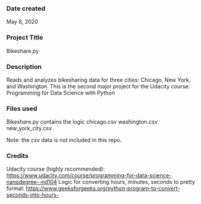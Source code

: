 ### Date created
May 8, 2020

### Project Title
Bikeshare.py

### Description
Reads and analyzes bikesharing data for three cities: Chicago, New York, and Washington.
This is the second major project for the Udacity course: Programming for Data Science with Python

### Files used
Bikeshare.py contains the logic
chicago.csv
washington.csv
new_york_city.csv

Note: the csv data is not included in this repo.

### Credits
Udacity course (highly recommended): https://www.udacity.com/course/programming-for-data-science-nanodegree--nd104
Logic for converting hours, minutes, seconds to pretty format: https://www.geeksforgeeks.org/python-program-to-convert-seconds-into-hours-
